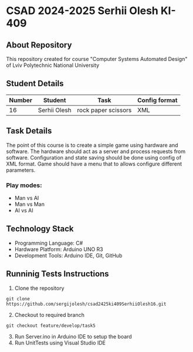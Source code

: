 # CSAD 2024-2025 Serhii Olesh KI-409 

## About Repository
This repository created for course "Computer Systems Automated Design" of Lviv Polytechnic National University

## Student Details
| Number | Student | Task | Config format |
| ------ | ------- | ---- | ------------- |
| 16 | Serhii Olesh | rock paper scissors | XML |

## Task Details
The point of this course is to create a simple game using hardware and software. The hardware should act as a server and process requests from software. Configuration and state saving should be done using config of XML format. Game should have a menu that to allows configure different parameters.
### Play modes:
- Man vs AI
- Man vs Man
- AI vs AI

## Technology Stack
- Programming Language: C#
- Hardware Platform: Arduino UNO R3
- Development Tools: Arduino IDE, Git, GitHub

## Runninig Tests Instructions
1. Clone the repository
```
git clone https://github.com/sergijolesh/csad2425ki409SerhiiOlesh16.git
```
2. Checkout to required branch
```
git checkout feature/develop/task5
```
3. Run Server.ino in Arduino IDE to setup the board
4. Run UnitTests using Visual Studio IDE
